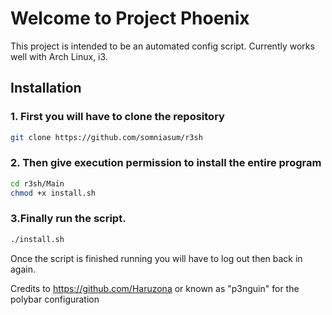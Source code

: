  

# Welcome to Project Phoenix

This project is intended to be an automated config script. Currently works well with Arch Linux, i3.

## Installation

### 1. First you will have to clone the repository

```bash
git clone https://github.com/somniasum/r3sh
```

### 2. Then give execution permission to install the entire program
```bash
cd r3sh/Main
chmod +x install.sh
```
### 3.Finally run the script.
```bash
./install.sh
```

Once the script is finished running you will have to log out then back in again.


Credits to https://github.com/Haruzona or known as "p3nguin" for the polybar configuration
